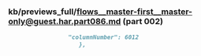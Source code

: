 ### kb/previews_full/flows__master-first__master-only@guest.har.part086.md (part 002)

```md
                 "columnNumber": 6012
                    },
    
```

```
